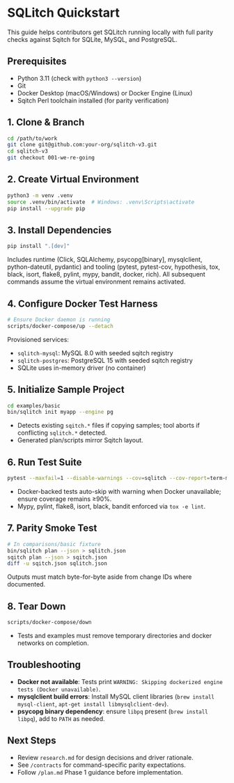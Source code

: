 # SQLitch Quickstart

This guide helps contributors get SQLitch running locally with full parity checks against Sqitch for SQLite, MySQL, and PostgreSQL.

## Prerequisites
- Python 3.11 (check with `python3 --version`)
- Git
- Docker Desktop (macOS/Windows) or Docker Engine (Linux)
- Sqitch Perl toolchain installed (for parity verification)

## 1. Clone & Branch
```bash
cd /path/to/work
git clone git@github.com:your-org/sqlitch-v3.git
cd sqlitch-v3
git checkout 001-we-re-going
```

## 2. Create Virtual Environment
```bash
python3 -m venv .venv
source .venv/bin/activate  # Windows: .venv\Scripts\activate
pip install --upgrade pip
```

## 3. Install Dependencies
```bash
pip install ".[dev]"
```
Includes runtime (Click, SQLAlchemy, psycopg[binary], mysqlclient, python-dateutil, pydantic) and tooling (pytest, pytest-cov, hypothesis, tox, black, isort, flake8, pylint, mypy, bandit, docker, rich). All subsequent commands assume the virtual environment remains activated.

## 4. Configure Docker Test Harness
```bash
# Ensure Docker daemon is running
scripts/docker-compose/up --detach
```
Provisioned services:
- `sqlitch-mysql`: MySQL 8.0 with seeded sqitch registry
- `sqlitch-postgres`: PostgreSQL 15 with seeded sqitch registry
- SQLite uses in-memory driver (no container)

## 5. Initialize Sample Project
```bash
cd examples/basic
bin/sqlitch init myapp --engine pg
```
- Detects existing `sqitch.*` files if copying samples; tool aborts if conflicting `sqlitch.*` detected.
- Generated plan/scripts mirror Sqitch layout.

## 6. Run Test Suite
```bash
pytest --maxfail=1 --disable-warnings --cov=sqlitch --cov-report=term-missing
```
- Docker-backed tests auto-skip with warning when Docker unavailable; ensure coverage remains ≥90%.
- Mypy, pylint, flake8, isort, black, bandit enforced via `tox -e lint`.

## 7. Parity Smoke Test
```bash
# In comparisons/basic fixture
bin/sqlitch plan --json > sqlitch.json
sqitch plan --json > sqitch.json
diff -u sqitch.json sqlitch.json
```
Outputs must match byte-for-byte aside from change IDs where documented.

## 8. Tear Down
```bash
scripts/docker-compose/down
```
- Tests and examples must remove temporary directories and docker networks on completion.

## Troubleshooting
- **Docker not available**: Tests print `WARNING: Skipping dockerized engine tests (Docker unavailable)`.
- **mysqlclient build errors**: Install MySQL client libraries (`brew install mysql-client`, `apt-get install libmysqlclient-dev`).
- **psycopg binary dependency**: ensure `libpq` present (`brew install libpq`), add to `PATH` as needed.

## Next Steps
- Review `research.md` for design decisions and driver rationale.
- See `/contracts` for command-specific parity expectations.
- Follow `/plan.md` Phase 1 guidance before implementation.
